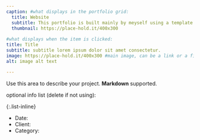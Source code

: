 ```yaml
---
caption: #what displays in the portfolio grid:
  title: Website
  subtitle: This portfolio is built mainly by meyself using a template
  thumbnail: https://place-hold.it/400x300
  
#what displays when the item is clicked:
title: Title
subtitle: subtitle lorem ipsum dolor sit amet consectetur.
image: https://place-hold.it/400x300 #main image, can be a link or a file in assets/img/portfolio
alt: image alt text

---
```

Use this area to describe your project. **Markdown** supported.

optional info list (delete if not using):

{:.list-inline} 
- Date: 
- Client: 
- Category: 


